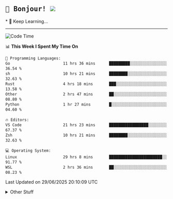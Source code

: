 
<h2>
    <samp>🎉 Bonjour!  <img src="https://media.giphy.com/media/mGcNjsfWAjY5AEZNw6/giphy.gif" width="50"></samp>
</h2>
* 🧐 Keep Learning...
<hr>

<!--START_SECTION:waka-->
![Code Time](http://img.shields.io/badge/Code%20Time-3%2C953%20hrs%2039%20mins-blue)

📊 **This Week I Spent My Time On** 

```text
💬 Programming Languages: 
Go                       11 hrs 36 mins      █████████░░░░░░░░░░░░░░░░   36.54 % 
sh                       10 hrs 21 mins      ████████░░░░░░░░░░░░░░░░░   32.63 % 
Rust                     4 hrs 18 mins       ███░░░░░░░░░░░░░░░░░░░░░░   13.58 % 
Other                    2 hrs 47 mins       ██░░░░░░░░░░░░░░░░░░░░░░░   08.80 % 
Python                   1 hr 27 mins        █░░░░░░░░░░░░░░░░░░░░░░░░   04.60 % 

🔥 Editors: 
VS Code                  21 hrs 23 mins      █████████████████░░░░░░░░   67.37 % 
Zsh                      10 hrs 21 mins      ████████░░░░░░░░░░░░░░░░░   32.63 % 

💻 Operating System: 
Linux                    29 hrs 8 mins       ███████████████████████░░   91.77 % 
WSL                      2 hrs 36 mins       ██░░░░░░░░░░░░░░░░░░░░░░░   08.23 % 
```


 Last Updated on 29/06/2025 20:10:09 UTC
<!--END_SECTION:waka-->

<details >
    <summary>Other Stuff</summary>
<p align="center">
    <img src="https://api.githubtrends.io/user/svg/XmchxUp/langs?time_range=one_year&include_private=True&theme=classic" />
    <img src="https://api.githubtrends.io/user/svg/XmchxUp/repos?time_range=one_year&include_private=True&theme=classic" />
</p>

<table align="center">
  <tr>
    <td width="50%">
     <img width="100%" src="./github-metrics.svg">
    </td>
    <td width="50%">
     <img width="100%" src="./github-metrics/achievements.compact.svg" />
     <img width="100%" src="./github-metrics/wakatime.svg" />
     <img width="100%" src="./github-metrics/stars.svg" />
     <img width="100%" src="https://github-profile-trophy.vercel.app/?username=xmchxup" />
     <img height="110rem" src="https://github-readme-stats.vercel.app/api?username=xmchxup&hide_border=true&show_icons=true&include_all_commits=true&bg_color=0,EC6C6C,FFD479,FFFC79,73FA79&theme=graywhite&locale=en" />
     <img height="110rem" src="https://github-readme-stats.vercel.app/api/top-langs/?username=xmchxup&hide=css,scss,html&langs_count=8&hide_border=true&layout=compact&bg_color=0,73FA79,73FDFF,D783FF&theme=graywhite&locale=en" />
     <img width="100%" src="https://github-readme-streak-stats.herokuapp.com/?user=XmchxUp" />
    </td>
  </tr>
</table>

<!-- GitHub Activity Graph -->
<!--
<table align="center">
  <tr>
    <td colspan="2">
      <img width="100%" src="https://github-readme-activity-graph.vercel.app/graph?username=xmchxup&area=true&hide_border=true&theme=redical" />
    </td>
  </tr>
</table>

</details>
-->

<hr>


<p align="center">
    <i>You can learn anything!</i>
    <p align="center">
        <img src="https://visitor-badge.laobi.icu/badge?page_id=xmchxup" alt="visitor badge"/>       
    </p>
</p>

<!--
<picture>
  <source media="(prefers-color-scheme: dark)" srcset="https://raw.githubusercontent.com/XmchxUp/XmchxUp/output/github-snake-dark.svg" />
  <source media="(prefers-color-scheme: light)" srcset="https://raw.githubusercontent.com/XmchxUp/XmchxUp/output/github-snake.svg" />
  <img alt="github-snake" src="https://raw.githubusercontent.com/XmchxUp/XmchxUp/output/github-snake.svg" />
</picture>
-->
